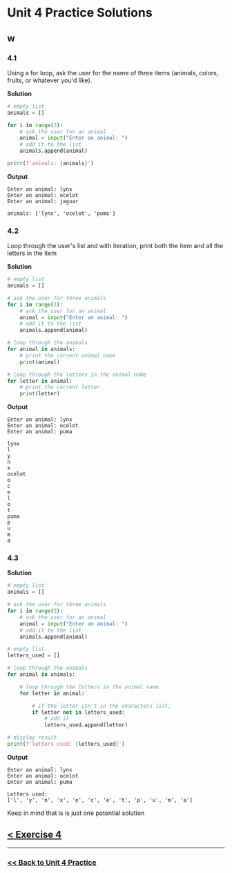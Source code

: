 # Unit 4 Practice Solutions

## **w**

### **4.1**

Using a for loop, ask the user for the name of three items (animals, colors, fruits, or whatever you'd like).

**Solution**

```python
# empty list
animals = []

for i in range(3):
    # ask the user for an animal
    animal = input("Enter an animal: ")
    # add it to the list
    animals.append(animal)

print(f'animals: {animals}')
```

**Output**

    Enter an animal: lynx
    Enter an animal: ocelot
    Enter an animal: jaguar

    animals: ['lynx', 'ocelot', 'puma']

### **4.2**

Loop through the user's list and with iteration, print both the item and all the letters in the item

**Solution**

```python
# empty list
animals = []

# ask the user for three animals
for i in range(3):
    # ask the user for an animal
    animal = input("Enter an animal: ")
    # add it to the list
    animals.append(animal)

# loop through the animals
for animal in animals:
    # print the current animal name
    print(animal)

# loop through the letters in the animal name
for letter in animal:
    # print the current letter
    print(letter)
```

**Output**

    Enter an animal: lynx
    Enter an animal: ocelot
    Enter an animal: puma

    lynx
    l
    y
    n
    x
    ocelot
    o
    c
    e
    l
    o
    t
    puma
    p
    u
    m
    a

### **4.3**

**Solution**

```python
# empty list
animals = []

# ask the user for three animals
for i in range(3):
    # ask the user for an animal
    animal = input("Enter an animal: ")
    # add it to the list
    animals.append(animal)

# empty list
letters_used = []

# loop through the animals
for animal in animals:

    # loop through the letters in the animal name
    for letter in animal:

        # if the letter isn't in the characters list,
        if letter not in letters_used:
            # add it
            letters_used.append(letter)

# display result
print(f'letters used: {letters_used}')
```

**Output**

    Enter an animal: lynx
    Enter an animal: ocelot
    Enter an animal: puma

    Letters used:
    ['l', 'y', 'n', 'x', 'o', 'c', 'e', 't', 'p', 'u', 'm', 'a']

Keep in mind that is is just one potential solution

## [< Exercise 4](../exercise_4.md)

---

### [<< Back to Unit 4 Practice](/practice/unit_4/)